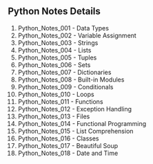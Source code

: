 ## Python Notes Details
01. Python_Notes_001 - Data Types
02. Python_Notes_002 - Variable Assignment
03. Python_Notes_003 - Strings
04. Python_Notes_004 - Lists
05. Python_Notes_005 - Tuples
06. Python_Notes_006 - Sets
07. Python_Notes_007 - Dictionaries
08. Python_Notes_008 - Built-in Modules
09. Python_Notes_009 - Conditionals
10. Python_Notes_010 - Loops
11. Python_Notes_011 - Functions
12. Python_Notes_012 - Exception Handling
13. Python_Notes_013 - Files
14. Python_Notes_014 - Functional Programming
15. Python_Notes_015 - List Comprehension
16. Python_Notes_016 - Classes
17. Python_Notes_017 - Beautiful Soup
18. Python_Notes_018 - Date and Time
